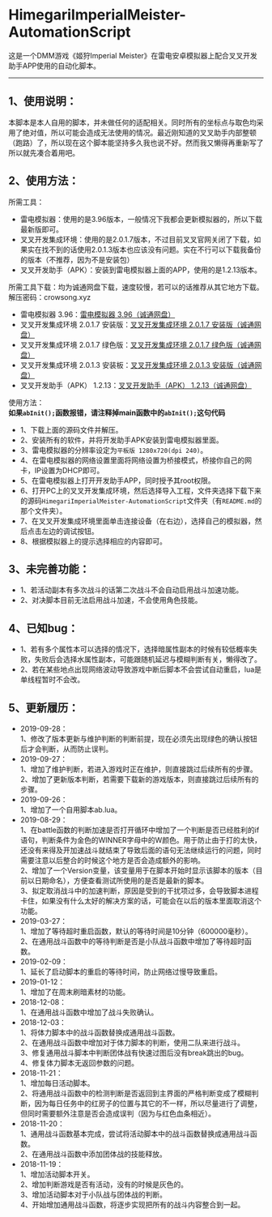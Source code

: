 # HimegariImperialMeister-AutomationScript
这是一个DMM游戏《姬狩Imperial Meister》在雷电安卓模拟器上配合叉叉开发助手APP使用的自动化脚本。
***
## 1、使用说明：
本脚本是本人自用的脚本，并未做任何的适配相关。同时所有的坐标点与取色均采用了绝对值，所以可能会造成无法使用的情况。最近刚知道的叉叉助手内部整顿（跑路）了，所以现在这个脚本能坚持多久我也说不好。然而我又懒得再重新写了所以就先凑合着用吧。
## 2、使用方法：
所需工具：
- 雷电模拟器：使用的是3.96版本，一般情况下我都会更新模拟器的，所以下载最新版即可。
- 叉叉开发集成环境：使用的是2.0.1.7版本，不过目前叉叉官网关闭了下载，如果实在找不到的话使用2.0.1.3版本也应该没有问题。实在不行可以下载我备份的版本（不推荐，因为不是安装包）
- 叉叉开发助手（APK）：安装到雷电模拟器上面的APP，使用的是1.2.13版本。

所需工具下载：均为诚通网盘下载，速度较慢，若可以的话推荐从其它地方下载。解压密码：crowsong.xyz
- 雷电模拟器 3.96：[雷电模拟器 3.96（诚通网盘）](http://waternote.ctfile.net/fs/2276132-395546987 "解压密码：crowsong.xyz")
- 叉叉开发集成环境 2.0.1.7 安装版：[叉叉开发集成环境 2.0.1.7 安装版（诚通网盘）](http://sn9.us/file/2276132-397465795 "解压密码：crowsong.xyz")
- 叉叉开发集成环境 2.0.1.7 绿色版：[叉叉开发集成环境 2.0.1.7 绿色版（诚通网盘）](http://sn9.us/file/2276132-397465793 "解压密码：crowsong.xyz")
- 叉叉开发集成环境 2.0.1.3 安装板：[叉叉开发集成环境 2.0.1.3 安装版（诚通网盘）](http://waternote.ctfile.net/fs/2276132-395546842 "解压密码：crowsong.xyz")
- 叉叉开发助手（APK） 1.2.13：[叉叉开发助手（APK） 1.2.13（诚通网盘）](http://waternote.ctfile.net/fs/2276132-395547512 "解压密码：crowsong.xyz")

使用方法：  
**如果`abInit();`函数报错，请注释掉main函数中的`abInit();`这句代码**  
- 1、下载上面的源码文件并解压。
- 2、安装所有的软件，并将开发助手APK安装到雷电模拟器里面。
- 3、雷电模拟器的分辨率设定为`平板版 1280x720(dpi 240)`。
- 4、在雷电模拟器的网络设置里面将网络设置为桥接模式，桥接你自己的网卡，IP设置为DHCP即可。
- 5、在雷电模拟器上打开开发助手APP，同时授予其root权限。
- 6、打开PC上的叉叉开发集成环境，然后选择导入工程，文件夹选择下载下来的源码`HimegariImperialMeister-AutomationScript`文件夹（有`README.md`的那个文件夹）。
- 7、在叉叉开发集成环境里面单击连接设备（在右边），选择自己的模拟器，然后点击左边的调试按钮。
- 8、根据模拟器上的提示选择相应的内容即可。  

## 3、未完善功能：  
- 1、若活动副本有多次战斗的话第二次战斗不会自动启用战斗加速功能。  
- 2、对决脚本目前无法启用战斗加速，不会使用角色技能。  

## 4、已知bug：
- 1、若有多个属性本可以选择的情况下，选择暗属性副本的时候有较低概率失败，失败后会选择水属性副本，可能跟随机延迟与模糊判断有关，懒得改了。  
- 2、若在某些地点出现网络波动导致游戏中断后脚本不会尝试自动重启，lua是单线程暂时不会改。  

## 5、更新履历：
- 2019-09-28：  
1、修改了版本更新与维护判断的判断前提，现在必须先出现绿色的确认按钮后才会判断，从而防止误判。  
- 2019-09-27：  
1、增加了维护判断，若进入游戏时正在维护，则直接跳过后续所有的步骤。  
2、增加了更新版本判断，若需要下载新的游戏版本，则直接跳过后续所有的步骤。
- 2019-09-26：  
1、增加了一个自用脚本ab.lua。
- 2019-08-29：  
1、在battle函数的判断加速是否打开循环中增加了一个判断是否已经胜利的if语句，判断条件为金色的WINNER字母中的W颜色。用于防止由于打的太快，还没有来得及开加速战斗就结束了导致后面的语句无法继续运行的问题，同时需要注意以后整合的时候这个地方是否会造成额外的影响。  
2、增加了一个Version变量，该变量用于在脚本开始时显示该脚本的版本（目前以日期命名），方便查看测试所使用的是否是最新的脚本。  
3、拟定取消战斗中的加速判断，原因是受到的干扰项过多，会导致脚本进程卡住，如果没有什么太好的解决方案的话，可能会在以后的版本里面取消这个功能。  
- 2019-03-27：  
1、增加了等待超时重启函数，默认的等待时间是10分钟（600000毫秒）。  
2、在通用战斗函数中的等待判断是否是小队战斗函数中增加了等待超时函数。  
- 2019-02-09：  
1、延长了启动脚本的重启的等待时间，防止网络过慢导致重启。  
- 2019-01-12：  
1、增加了在周末刷暗素材的功能。  
- 2018-12-08：  
1、在通用战斗函数中增加了战斗失败确认。  
- 2018-12-03：  
1、将体力脚本中的战斗函数替换成通用战斗函数。  
2、在通用战斗函数中增加对于体力脚本的判断，使用二队来进行战斗。  
3、修复通用战斗脚本中判断团体战有快速过图后没有break跳出的bug。  
4、修复体力脚本无返回参数的问题。  
- 2018-11-21：  
1、增加每日活动脚本。  
2、将通用战斗函数中的检测判断是否返回到主界面的严格判断变成了模糊判断，因为每日任务中的红房子的位置与其它的不一样，所以尽量进行了调整，但同时需要额外注意是否会造成误判（因为与红色血条相近）。  
- 2018-11-20：  
1、通用战斗函数基本完成，尝试将活动脚本中的战斗函数替换成通用战斗函数。  
2、在通用战斗函数中添加团体战的技能释放。  
- 2018-11-19：  
1、增加活动脚本开关。  
2、增加判断游戏是否有活动，没有的时候是灰色的。  
3、增加活动脚本对于小队战与团体战的判断。  
4、开始增加通用战斗函数，将逐步实现把所有的战斗内容整合到一起。  

